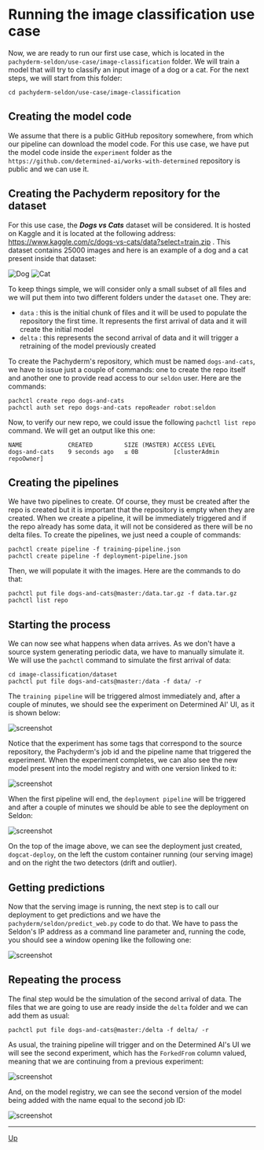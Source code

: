 # Running the image classification use case

Now, we are ready to run our first use case, which is located in the `pachyderm-seldon/use-case/image-classification` folder. We will train a model that will try to classify an input image of a dog or a cat. For the next steps, we will start from this folder:

```
cd pachyderm-seldon/use-case/image-classification
```


## Creating the model code ##################

We assume that there is a public GitHub repository somewhere, from which our pipeline can download the model code. For this use case, we have put the model code inside the `experiment` folder as the `https://github.com/determined-ai/works-with-determined` repository is public and we can use it.


## Creating the Pachyderm repository for the dataset #######

For this use case, the ***Dogs vs Cats*** dataset will be considered. It is hosted on Kaggle and it is located at the following address: https://www.kaggle.com/c/dogs-vs-cats/data?select=train.zip . 
This dataset contains 25000 images and here is an example of a dog and a cat present inside that dataset:

![Dog](dog.jpg)
![Cat](cat.jpg)

To keep things simple, we will consider only a small subset of all files and we will put them into two different folders under the `dataset` one. They are:

 - `data` : this is the initial chunk of files and it will be used to populate the repository the first time. It represents the first arrival of data and it will create the initial model
 - `delta` : this represents the second arrival of data and it will trigger a retraining of the model previously created

To create the Pachyderm's repository, which must be named `dogs-and-cats`, we have to issue just a couple of commands: one to create the repo itself and another one to provide read access to our `seldon` user. Here are the commands:

```
pachctl create repo dogs-and-cats
pachctl auth set repo dogs-and-cats repoReader robot:seldon
```

Now, to verify our new repo, we could issue the following `pachctl list repo` command. We will get an output like this one:

```
NAME             CREATED         SIZE (MASTER) ACCESS LEVEL             
dogs-and-cats    9 seconds ago   ≤ 0B          [clusterAdmin repoOwner]
```

## Creating the pipelines #########

We have two pipelines to create. Of course, they must be created after the repo is created but it is important that the repository is empty when they are created. When we create a pipeline, it will be immediately triggered and if the repo already has some data, it will not be considered as there will be no delta files. To create the pipelines, we just need a couple of commands:

```
pachctl create pipeline -f training-pipeline.json
pachctl create pipeline -f deployment-pipeline.json
```

Then, we will populate it with the images. Here are the commands to do that:

```
pachctl put file dogs-and-cats@master:/data.tar.gz -f data.tar.gz
pachctl list repo
```

## Starting the process ####################

We can now see what happens when data arrives. As we don't have a source system generating periodic data, we have to manually simulate it. We will use the `pachctl` command to simulate the first arrival of data:

```
cd image-classification/dataset
pachctl put file dogs-and-cats@master:/data -f data/ -r
```

The `training pipeline` will be triggered almost immediately and, after a couple of minutes, we should see the experiment on Determined AI' UI, as it is shown below:

![screenshot](determined-experiment.png)

Notice that the experiment has some tags that correspond to the source repository, the Pachyderm's job id and the pipeline name that triggered the experiment. When the experiment completes, we can also see the new model present into the model registry and with one version linked to it:

![screenshot](determined-model.png)

When the first pipeline will end, the `deployment pipeline` will be triggered and after a couple of minutes we should be able to see the deployment on Seldon:

![screenshot](seldon-deployment.png)

On the top of the image above, we can see the deployment just created, `dogcat-deploy`, on the left the custom container running (our serving image) and on the right the two detectors (drift and outlier).


## Getting predictions #############################

Now that the serving image is running, the next step is to call our deployment to get predictions and we have the `pachyderm/seldon/predict_web.py` code  to do that. We have to pass the Seldon's IP address as a command line parameter and, running the code, you should see a window opening like the following one:

![screenshot](prediction.png)
 

## Repeating the process ############################

The final step would be the simulation of the second arrival of data. The files that we are going to use are ready inside the `delta` folder and we can add them as usual:

```
pachctl put file dogs-and-cats@master:/delta -f delta/ -r
```

As usual, the training pipeline will trigger and on the Determined AI's UI we will see the second experiment, which has the `ForkedFrom` column valued, meaning that we are continuing from a previous experiment:

![screenshot](determined-experiment-2.png)

And, on the model registry, we can see the second version of the model being added with the name equal to the second job ID:

![screenshot](determined-model-2.png)

---
[Up](../README.md)
